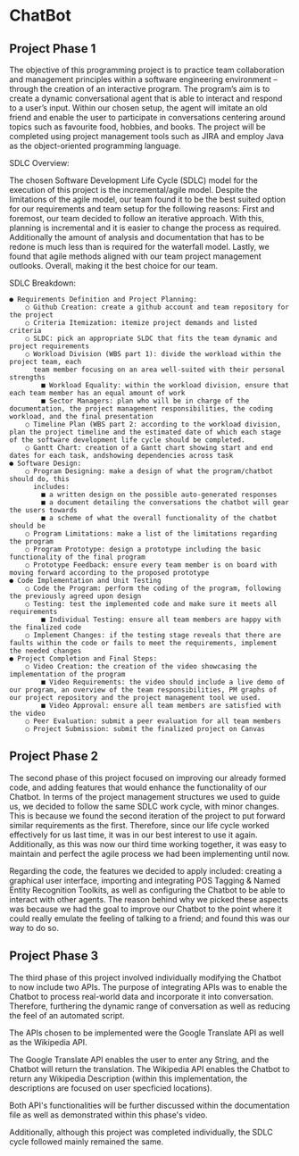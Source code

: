 # ChatBot

## Project Phase 1

The objective of this programming project is to practice team collaboration and management principles within a software engineering environment – through the creation of an interactive program. The program’s aim is to create a dynamic conversational agent that is able to interact and respond to a user’s input. Within our chosen setup, the agent will imitate an old friend and enable the user to participate in conversations centering around topics such as favourite food, hobbies, and books. The project will be completed using project management tools such as JIRA and employ Java as the object-oriented programming language.

SDLC Overview:

The chosen Software Development Life Cycle (SDLC) model for the execution of this project is the incremental/agile model. Despite the limitations of the agile model, our team found it to be the best suited option for our requirements and team setup for the following reasons:
First and foremost, our team decided to follow an iterative approach. With this, planning is incremental and it is easier to change the process as required. Additionally the amount of analysis and documentation that has to be redone is much less than is required for the waterfall model. Lastly, we found that agile methods aligned with our team project management outlooks. Overall, making it the best choice for our team.

SDLC Breakdown:

    ● Requirements Definition and Project Planning:
        ○ Github Creation: create a github account and team repository for the project
        ○ Criteria Itemization: itemize project demands and listed criteria
        ○ SLDC: pick an appropriate SLDC that fits the team dynamic and project requirements
        ○ Workload Division (WBS part 1): divide the workload within the project team, each
          team member focusing on an area well-suited with their personal strengths
            ■ Workload Equality: within the workload division, ensure that each team member has an equal amount of work
            ■ Sector Managers: plan who will be in charge of the documentation, the project management responsibilities, the coding workload, and the final presentation
        ○ Timeline Plan (WBS part 2: according to the workload division, plan the project timeline and the estimated date of which each stage of the software development life cycle should be completed.
        ○ Gantt Chart: creation of a Gantt chart showing start and end dates for each task, andshowing dependencies across task
    ● Software Design:
        ○ Program Designing: make a design of what the program/chatbot should do, this
          includes:
            ■ a written design on the possible auto-generated responses
            ■ a document detailing the conversations the chatbot will gear the users towards
            ■ a scheme of what the overall functionality of the chatbot should be
        ○ Program Limitations: make a list of the limitations regarding the program
        ○ Program Prototype: design a prototype including the basic functionality of the final program
        ○ Prototype Feedback: ensure every team member is on board with moving forward according to the proposed prototype
    ● Code Implementation and Unit Testing
        ○ Code the Program: perform the coding of the program, following the previously agreed upon design
        ○ Testing: test the implemented code and make sure it meets all requirements
            ■ Individual Testing: ensure all team members are happy with the finalized code 
        ○ Implement Changes: if the testing stage reveals that there are faults within the code or fails to meet the requirements, implement the needed changes
    ● Project Completion and Final Steps:
        ○ Video Creation: the creation of the video showcasing the implementation of the program
            ■ Video Requirements: the video should include a live demo of our program, an overview of the team responsibilities, PM graphs of our project repository and the project management tool we used.
            ■ Video Approval: ensure all team members are satisfied with the video
        ○ Peer Evaluation: submit a peer evaluation for all team members
        ○ Project Submission: submit the finalized project on Canvas

## Project Phase 2

The second phase of this project focused on improving our already formed code, and adding features that would enhance the functionality of our Chatbot. In terms of the project management structures we used to guide us, we decided to follow the same SDLC work cycle, with minor changes. This is because we found the second iteration of the project to put forward similar requirements as the first. Therefore, since our life cycle worked effectively for us last time, it was in our best interest to use it again. Additionally, as this was now our third time working together, it was easy to maintain and perfect the agile process we had been implementing until now.

Regarding the code, the features we decided to apply included: creating a graphical user interface, importing and integrating POS Tagging & Named Entity Recognition Toolkits, as well as configuring the Chatbot to be able to interact with other agents. The reason behind why we picked these aspects was because we had the goal to improve our Chatbot to the point where it could really emulate the feeling of talking to a friend; and found this was our way to do so.

## Project Phase 3

The third phase of this project involved individually modifying the Chatbot to now include two APIs. The purpose of integrating APIs was to enable the Chatbot to process real-world data and incorporate it into conversation. Therefore, furthering the dynamic range of conversation as well as reducing the feel of an automated script. 

The APIs chosen to be implemented were the Google Translate API as well as the Wikipedia API.

The Google Translate API enables the user to enter any String, and the Chatbot will return the translation.
The Wikipedia API enables the Chatbot to return any Wikipedia Description (within this implementation, the descriptions are focused on user specficied locations).

Both API's functionalities will be further discussed within the documentation file as well as demonstrated within this phase's video.

Additionally, although this project was completed individually, the SDLC cycle followed mainly remained the same.
